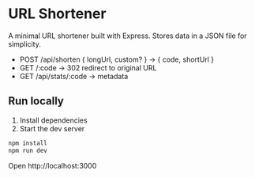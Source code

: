 # URL Shortener

A minimal URL shortener built with Express. Stores data in a JSON file for simplicity.

- POST /api/shorten { longUrl, custom? } -> { code, shortUrl }
- GET /:code -> 302 redirect to original URL
- GET /api/stats/:code -> metadata

## Run locally

1. Install dependencies
2. Start the dev server

```bash
npm install
npm run dev
```

Open http://localhost:3000
